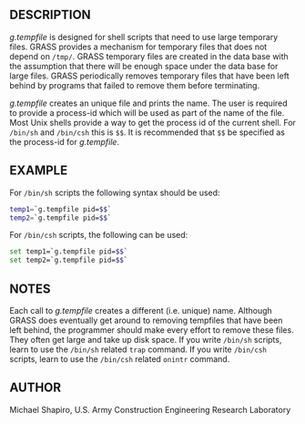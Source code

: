 ## DESCRIPTION

*g.tempfile* is designed for shell scripts that need to use large
temporary files. GRASS provides a mechanism for temporary files that
does not depend on `/tmp/`. GRASS temporary files are created in the
data base with the assumption that there will be enough space under the
data base for large files. GRASS periodically removes temporary files
that have been left behind by programs that failed to remove them before
terminating.

*g.tempfile* creates an unique file and prints the name. The user is
required to provide a process-id which will be used as part of the name
of the file. Most Unix shells provide a way to get the process id of the
current shell. For `/bin/sh` and `/bin/csh` this is `$$`. It is
recommended that `$$` be specified as the process-id for *g.tempfile*.

## EXAMPLE

For `/bin/sh` scripts the following syntax should be used:

```sh
temp1=`g.tempfile pid=$$`
temp2=`g.tempfile pid=$$`
```

For `/bin/csh` scripts, the following can be used:

```sh
set temp1=`g.tempfile pid=$$`
set temp2=`g.tempfile pid=$$`
```

## NOTES

Each call to *g.tempfile* creates a different (i.e. unique) name.
Although GRASS does eventually get around to removing tempfiles that
have been left behind, the programmer should make every effort to remove
these files. They often get large and take up disk space. If you write
`/bin/sh` scripts, learn to use the `/bin/sh` related `trap` command. If
you write `/bin/csh` scripts, learn to use the `/bin/csh` related
`onintr` command.

## AUTHOR

Michael Shapiro, U.S. Army Construction Engineering Research Laboratory
